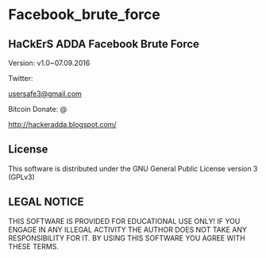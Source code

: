 # Facebook_brute_force
## HaCkErS ADDA Facebook Brute Force 
Version: v1.0~07.09.2016

Twitter:  

usersafe3@gmail.com

Bitcoin Donate: @

http://hackeradda.blogspot.com/

## License
This software is distributed under the GNU General Public License version 3 (GPLv3)

## LEGAL NOTICE
THIS SOFTWARE IS PROVIDED FOR EDUCATIONAL USE ONLY! IF YOU ENGAGE IN ANY ILLEGAL ACTIVITY THE AUTHOR DOES NOT TAKE ANY RESPONSIBILITY FOR IT. BY USING THIS SOFTWARE YOU AGREE WITH THESE TERMS.

